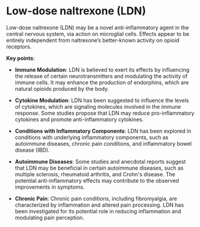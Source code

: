 [//]: # (
source: gpt-3 + jph editing
abbr: LDN
tags: antiinflammatories medications
)

# Low-dose naltrexone (LDN)

Low-dose naltrexone (LDN) may be a novel anti-inflammatory agent in the central nervous system, via action on microglial cells. Effects appear to be entirely independent from naltrexone’s better-known activity on opioid receptors.

**Key points**:

* **Immune Modulation**: LDN is believed to exert its effects by influencing the release of certain neurotransmitters and modulating the activity of immune cells. It may enhance the production of endorphins, which are natural opioids produced by the body.

* **Cytokine Modulation**: LDN has been suggested to influence the levels of cytokines, which are signaling molecules involved in the immune response. Some studies propose that LDN may reduce pro-inflammatory cytokines and promote anti-inflammatory cytokines.

* **Conditions with Inflammatory Components**: LDN has been explored in conditions with underlying inflammatory components, such as autoimmune diseases, chronic pain conditions, and inflammatory bowel disease (IBD).

* **Autoimmune Diseases**: Some studies and anecdotal reports suggest that LDN may be beneficial in certain autoimmune diseases, such as multiple sclerosis, rheumatoid arthritis, and Crohn's disease. The potential anti-inflammatory effects may contribute to the observed improvements in symptoms.

* **Chronic Pain**: Chronic pain conditions, including fibromyalgia, are characterized by inflammation and altered pain processing. LDN has been investigated for its potential role in reducing inflammation and modulating pain perception.
